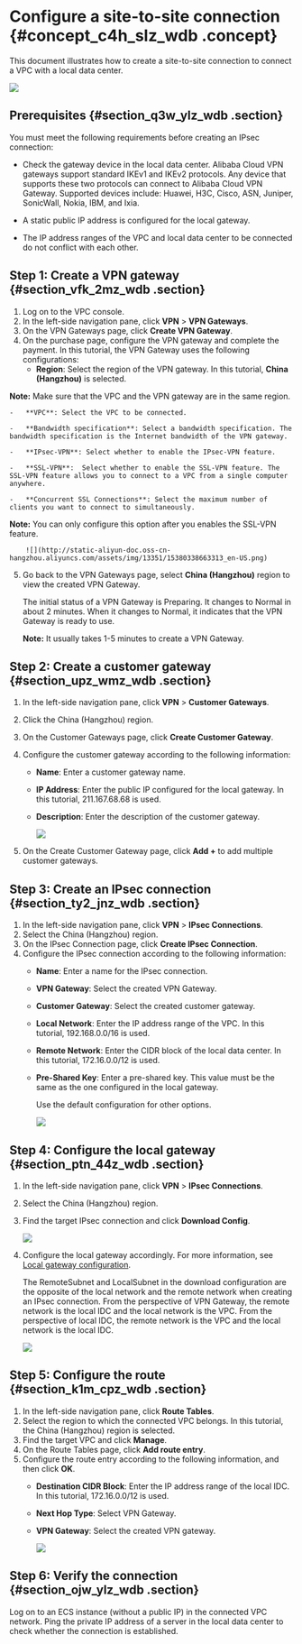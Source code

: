 # Configure a site-to-site connection {#concept_c4h_slz_wdb .concept}

This document illustrates how to create a site-to-site connection to connect a VPC with a local data center.

![](http://static-aliyun-doc.oss-cn-hangzhou.aliyuncs.com/assets/img/13351/15380338663312_en-US.png)

## Prerequisites {#section_q3w_ylz_wdb .section}

You must meet the following requirements before creating an IPsec connection:

-   Check the gateway device in the local data center. Alibaba Cloud VPN gateways support standard IKEv1 and IKEv2 protocols. Any device that supports these two protocols can connect to Alibaba Cloud VPN Gateway. Supported devices include: Huawei, H3C, Cisco, ASN, Juniper, SonicWall, Nokia, IBM, and Ixia.

-   A static public IP address is configured for the local gateway.

-   The IP address ranges of the VPC and local data center to be connected do not conflict with each other.


## Step 1: Create a VPN gateway {#section_vfk_2mz_wdb .section}

1.  Log on to the VPC console.
2.  In the left-side navigation pane, click **VPN** \> **VPN Gateways**.
3.  On the VPN Gateways page, click **Create VPN Gateway**.
4.  On the purchase page, configure the VPN gateway and complete the payment. In this tutorial, the VPN Gateway uses the following configurations:
    -   **Region**: Select the region of the VPN gateway. In this tutorial, **China \(Hangzhou\)** is selected.

**Note:** Make sure that the VPC and the VPN gateway are in the same region.

    -   **VPC**: Select the VPC to be connected.

    -   **Bandwidth specification**: Select a bandwidth specification. The bandwidth specification is the Internet bandwidth of the VPN gateway.

    -   **IPsec-VPN**: Select whether to enable the IPsec-VPN feature.

    -   **SSL-VPN**:  Select whether to enable the SSL-VPN feature. The SSL-VPN feature allows you to connect to a VPC from a single computer anywhere.

    -   **Concurrent SSL Connections**: Select the maximum number of clients you want to connect to simultaneously.

**Note:** You can only configure this option after you enables the SSL-VPN feature.

        ![](http://static-aliyun-doc.oss-cn-hangzhou.aliyuncs.com/assets/img/13351/15380338663313_en-US.png)

5.  Go back to the VPN Gateways page, select **China \(Hangzhou\)** region to view the created VPN Gateway.

    The initial status of a VPN Gateway is Preparing. It changes to Normal in about 2 minutes. When it changes to Normal, it indicates that the VPN Gateway is ready to use.

    **Note:** It usually takes 1-5 minutes to create a VPN Gateway.


## Step 2: Create a customer gateway {#section_upz_wmz_wdb .section}

1.  In the left-side navigation pane, click **VPN** \> **Customer Gateways**.
2.  Click the China \(Hangzhou\) region.
3.  On the Customer Gateways page, click **Create Customer Gateway**.
4.  Configure the customer gateway according to the following information:

    -   **Name**: Enter a customer gateway name.

    -   **IP Address**: Enter the public IP configured for the local gateway. In this tutorial, 211.167.68.68 is used.

    -   **Description**: Enter the description of the customer gateway.

        ![](http://static-aliyun-doc.oss-cn-hangzhou.aliyuncs.com/assets/img/13351/15380338663314_en-US.png)

5.  On the Create Customer Gateway page, click **Add +** to add multiple customer gateways.

## Step 3: Create an IPsec connection {#section_ty2_jnz_wdb .section}

1.  In the left-side navigation pane, click **VPN** \> **IPsec Connections**.
2.  Select the China \(Hangzhou\) region.
3.  On the IPsec Connection page, click **Create IPsec Connection**.
4.  Configure the IPsec connection according to the following information:
    -   **Name**: Enter a name for the IPsec connection.

    -   **VPN Gateway**: Select the created VPN Gateway.

    -   **Customer Gateway**: Select the created customer gateway.

    -   **Local Network**: Enter the IP address range of the VPC. In this tutorial, 192.168.0.0/16 is used.

    -   **Remote Network**: Enter the CIDR block of the local data center. In this tutorial, 172.16.0.0/12 is used.

    -   **Pre-Shared Key**: Enter a pre-shared key. This value must be the same as the one configured in the local gateway.

        Use the default configuration for other options.

        ![](http://static-aliyun-doc.oss-cn-hangzhou.aliyuncs.com/assets/img/13351/15380338663315_en-US.png)


## Step 4: Configure the local gateway {#section_ptn_44z_wdb .section}

1.  In the left-side navigation pane, click **VPN** \> **IPsec Connections**.
2.  Select the China \(Hangzhou\) region.
3.  Find the target IPsec connection and click **Download Config**.

    ![](http://static-aliyun-doc.oss-cn-hangzhou.aliyuncs.com/assets/img/13351/15380338663316_en-US.png)

4.  Configure the local gateway accordingly. For more information, see [Local gateway configuration](https://help.aliyun.com/document_detail/60045.html).

    The RemoteSubnet and LocalSubnet in the download configuration are the opposite of the local network and the remote network when creating an IPsec connection. From the perspective of VPN Gateway, the remote network is the local IDC and the local network is the VPC. From the perspective of local IDC, the remote network is the VPC and the local network is the local IDC.

    ![](http://static-aliyun-doc.oss-cn-hangzhou.aliyuncs.com/assets/img/13351/15380338663317_en-US.png)


## Step 5: Configure the route {#section_k1m_cpz_wdb .section}

1.  In the left-side navigation pane, click **Route Tables**.
2.  Select the region to which the connected VPC belongs. In this tutorial, the China \(Hangzhou\) region is selected.
3.  Find the target VPC and click **Manage**.
4.  On the Route Tables page, click **Add route entry**.
5.  Configure the route entry according to the following information, and then click **OK**.
    -   **Destination CIDR Block**: Enter the IP address range of the local IDC. In this tutorial, 172.16.0.0/12 is used.

    -   **Next Hop Type**: Select VPN Gateway.

    -   **VPN Gateway**: Select the created VPN gateway.

        ![](http://static-aliyun-doc.oss-cn-hangzhou.aliyuncs.com/assets/img/13351/15380338663318_en-US.png)


## Step 6: Verify the connection {#section_ojw_ylz_wdb .section}

Log on to an ECS instance \(without a public IP\) in the connected VPC network. Ping the private IP address of a server in the local data center to check whether the connection is established.

